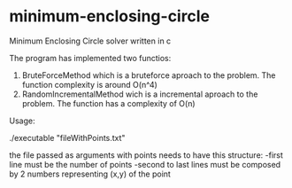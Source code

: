 # minimum-enclosing-circle
Minimum Enclosing Circle solver written in c

The program has implemented two functios:

1) BruteForceMethod which is a bruteforce aproach to the problem. The function complexity is around O(n^4)
2) RandomIncrementalMethod wich is a incremental aproach to the problem. The function has a complexity of O(n)

Usage:

./executable "fileWithPoints.txt"

the file passed as arguments with points needs to have this structure:
-first line must be the number of points
-second to last lines must be composed by 2 numbers representing (x,y) of the point 
